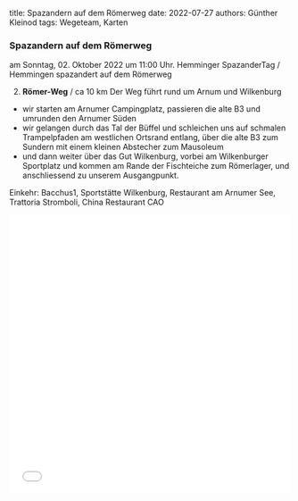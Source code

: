 title: Spazandern auf dem Römerweg
date: 2022-07-27
authors: Günther Kleinod
tags: Wegeteam, Karten

### Spazandern auf dem Römerweg
am Sonntag, 02. Oktober 2022  um 11:00 Uhr.
Hemminger SpazanderTag / Hemmingen spazandert auf dem Römerweg

2.	**Römer-Weg** / ca 10 km
Der Weg führt rund um Arnum und Wilkenburg
- wir starten am Arnumer Campingplatz, passieren die alte B3 und umrunden den Arnumer Süden
- wir gelangen durch das Tal der Büffel und schleichen uns auf schmalen Trampelpfaden am westlichen Ortsrand entlang, über die alte B3 zum Sundern mit einem kleinen Abstecher zum Mausoleum
-  und dann weiter über das Gut Wilkenburg, vorbei am Wilkenburger Sportplatz und kommen am Rande der Fischteiche zum Römerlager, und anschliessend zu unserem Ausgangpunkt.

Einkehr: Bacchus1, Sportstätte Wilkenburg, Restaurant am Arnumer See, Trattoria Stromboli, China Restaurant CAO

<iframe width="100%" height="500px" frameborder="0" allowfullscreen src="//umap.openstreetmap.de/de/map/spazandern-in-hemmigen_21752?scaleControl=false&miniMap=false&scrollWheelZoom=true&zoomControl=true&allowEdit=false&moreControl=false&searchControl=true&tilelayersControl=false&embedControl=false&datalayersControl=false&onLoadPanel=undefined&captionBar=false&datalayers=99059%2C127686&locateControl=null&measureControl=false"></iframe>



